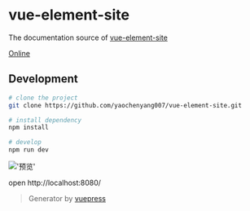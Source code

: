# vue-element-site
The documentation source of [vue-element-site](https://github.com/yaochenyang007/vue-element-site.git)

[Online](https://github.com/yaochenyang007/vue-element-site.git)

## Development

```bash
# clone the project
git clone https://github.com/yaochenyang007/vue-element-site.git

# install dependency
npm install

# develop
npm run dev
```
!['预览'](https://yaochenyang.xin/mes/site.png)

open http://localhost:8080/

> Generator by [vuepress](https://github.com/vuejs/vuepress)


